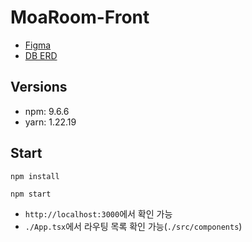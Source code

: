 # MoaRoom-Front

- [Figma](https://www.figma.com/file/dBnNmIrj6HO2Y1D5QACX5g/%EC%8B%9C%EB%82%98%EB%A6%AC%EC%98%A4?type=design&node-id=0-1&t=MOKF1IXCgX8UtAir-0)
- [DB ERD](https://github.com/MoaRoom/MoaRoom-Back/wiki/DB-ERD)

## Versions

- npm: 9.6.6
- yarn: 1.22.19

## Start

```shell
npm install
```

```shell
npm start
```

- `http://localhost:3000`에서 확인 가능
- `./App.tsx`에서 라우팅 목록 확인 가능(`./src/components`)
